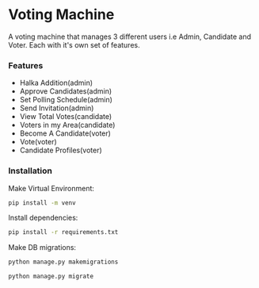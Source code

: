 # Voting Machine
A voting machine that manages 3 different users i.e Admin, Candidate and Voter. Each with it's own set of features.
### Features
- Halka Addition(admin)
- Approve Candidates(admin)
- Set Polling Schedule(admin)
- Send Invitation(admin)
- View Total Votes(candidate)
- Voters in my Area(candidate)
- Become A Candidate(voter)
- Vote(voter)
- Candidate Profiles(voter)
### Installation
Make Virtual Environment:
```bash
pip install -m venv
```
Install dependencies:
```bash
pip install -r requirements.txt
```
Make DB migrations:
```bash
python manage.py makemigrations
```
```bash
python manage.py migrate
```